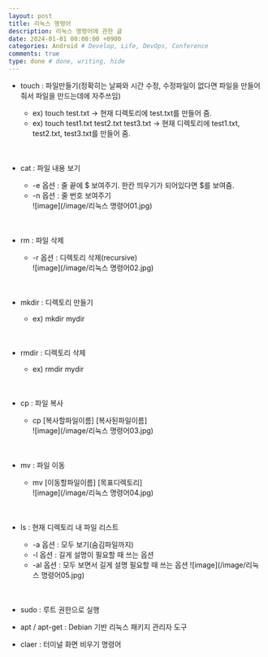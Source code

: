 ```yaml
---
layout: post
title: 리눅스 명령어
description: 리눅스 명령어에 관한 글
date: 2024-01-01 00:00:00 +0900
categories: Android # Develop, Life, DevOps, Conference
comments: true
type: done # done, writing, hide
---
```


- touch : 파일만들기(정확히는 날짜와 시간 수정, 수정파일이 없다면 파일을 만들어줘서 파일을 만드는데에 자주쓰임)
  - ex) touch test.txt -> 현재 디렉토리에 test.txt를 만들어 줌.
  - ex) touch test1.txt test2.txt test3.txt -> 현재 디렉토리에 test1.txt, test2.txt, test3.txt를 만들어 줌.
    <br><br><br>
- cat : 파일 내용 보기
  - -e 옵션 : 줄 끝에 $ 보여주기. 한칸 띄우기가 되어있다면 $를 보여줌.
  - -n 옵션 : 줄 번호 보여주기  
    ![image](/image/리눅스 명령어01.jpg)
    <br><br><br>
- rm : 파일 삭제
  - -r 옵션 : 디렉토리 삭제(recursive)  
    ![image](/image/리눅스 명령어02.jpg)
    <br><br><br>
- mkdir : 디렉토리 만들기
  - ex) mkdir mydir
    <br><br><br>
- rmdir : 디렉토리 삭제
  - ex) rmdir mydir
    <br><br><br>
- cp : 파일 복사
  - cp [복사할파일이름] [복사된파일이름]  
    ![image](/image/리눅스 명령어03.jpg)
    <br><br><br>
- mv : 파일 이동
  - mv [이동할파일이름] [목표디렉토리]  
    ![image](/image/리눅스 명령어04.jpg)
    <br><br><br>
- ls : 현재 디렉토리 내 파일 리스트

  - -a 옵션 : 모두 보기(숨김파일까지)
  - -l 옵션 : 길게 설명이 필요할 때 쓰는 옵션
  - -al 옵션 : 모두 보면서 길게 설명 필요할 때 쓰는 옵션
    ![image](/image/리눅스 명령어05.jpg)
    <br><br><br>

- sudo : 루트 권한으로 실행
- apt / apt-get : Debian 기반 리눅스 패키지 관리자 도구
- claer : 터미널 화면 비우기 명령어
